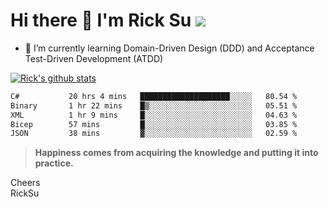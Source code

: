 # Hi there 👋 I'm Rick Su ![](https://komarev.com/ghpvc/?username=ricksu978)
<!--
**ricksu978/ricksu978** is a ✨ _special_ ✨ repository because its `README.md` (this file) appears on your GitHub profile.

Here are some ideas to get you started:

- 🔭 I’m currently working on ...
-->
- 🌱 I’m currently learning Domain-Driven Design (DDD) and Acceptance Test-Driven Development (ATDD)
<!--
- 👯 I’m looking to collaborate on ...
- 🤔 I’m looking for help with ...
- 💬 Ask me about ...
- 📫 How to reach me: ...
- 😄 Pronouns: ...
- ⚡ Fun fact: ...
-->
[![Rick's github stats](https://github-readme-stats.vercel.app/api?username=ricksu978&theme=dark)](https://github.com/ricksu978/ricksu978)

<!--START_SECTION:waka-->

```txt
C#           20 hrs 4 mins   ████████████████████░░░░░   80.54 %
Binary       1 hr 22 mins    █▒░░░░░░░░░░░░░░░░░░░░░░░   05.51 %
XML          1 hr 9 mins     █░░░░░░░░░░░░░░░░░░░░░░░░   04.63 %
Bicep        57 mins         █░░░░░░░░░░░░░░░░░░░░░░░░   03.85 %
JSON         38 mins         ▓░░░░░░░░░░░░░░░░░░░░░░░░   02.59 %
```

<!--END_SECTION:waka-->

> **Happiness comes from acquiring the knowledge and putting it into practice.**

Cheers  
RickSu 
